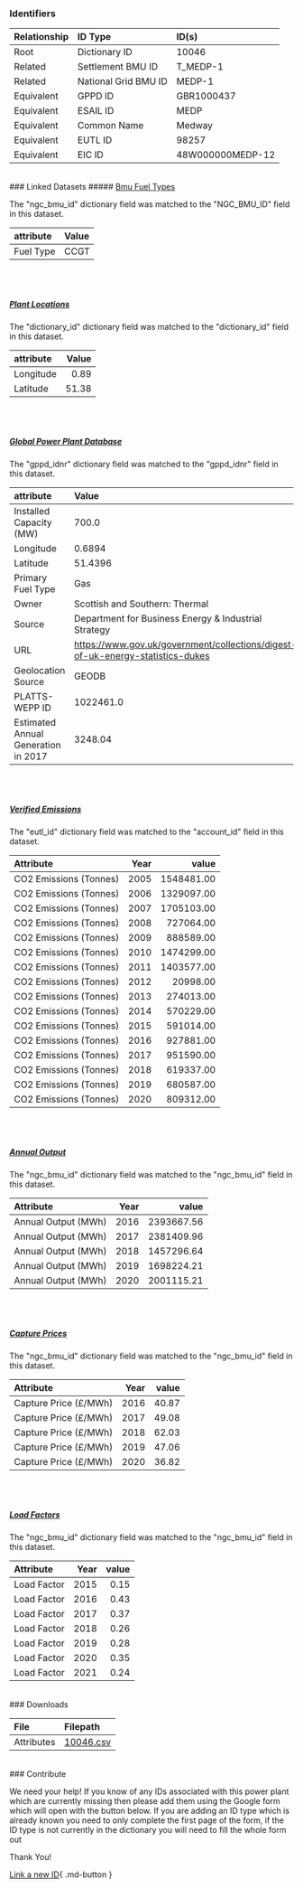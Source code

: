 ### Identifiers

| Relationship   | ID Type              | ID(s)            |
|:---------------|:---------------------|:-----------------|
| Root           | Dictionary ID        | 10046            |
| Related        | Settlement BMU ID    | T_MEDP-1         |
| Related        | National Grid BMU ID | MEDP-1           |
| Equivalent     | GPPD ID              | GBR1000437       |
| Equivalent     | ESAIL ID             | MEDP             |
| Equivalent     | Common Name          | Medway           |
| Equivalent     | EUTL ID              | 98257            |
| Equivalent     | EIC ID               | 48W000000MEDP-12 |

<br>
### Linked Datasets
##### <a href="https://osuked.github.io/Power-Station-Dictionary/datasets/bmu-fuel-types">Bmu Fuel Types</a>



The "ngc_bmu_id" dictionary field was matched to the "NGC_BMU_ID" field in this dataset.

| attribute   | Value   |
|:------------|:--------|
| Fuel Type   | CCGT    |

<br><br>
##### <a href="https://osuked.github.io/Power-Station-Dictionary/datasets/plant-locations">Plant Locations</a>



The "dictionary_id" dictionary field was matched to the "dictionary_id" field in this dataset.

| attribute   |   Value |
|:------------|--------:|
| Longitude   |    0.89 |
| Latitude    |   51.38 |

<br><br>
##### <a href="https://osuked.github.io/Power-Station-Dictionary/datasets/global-power-plant-database">Global Power Plant Database</a>



The "gppd_idnr" dictionary field was matched to the "gppd_idnr" field in this dataset.

| attribute                           | Value                                                                          |
|:------------------------------------|:-------------------------------------------------------------------------------|
| Installed Capacity (MW)             | 700.0                                                                          |
| Longitude                           | 0.6894                                                                         |
| Latitude                            | 51.4396                                                                        |
| Primary Fuel Type                   | Gas                                                                            |
| Owner                               | Scottish and Southern: Thermal                                                 |
| Source                              | Department for Business Energy & Industrial Strategy                           |
| URL                                 | https://www.gov.uk/government/collections/digest-of-uk-energy-statistics-dukes |
| Geolocation Source                  | GEODB                                                                          |
| PLATTS-WEPP ID                      | 1022461.0                                                                      |
| Estimated Annual Generation in 2017 | 3248.04                                                                        |

<br><br>
##### <a href="https://osuked.github.io/Power-Station-Dictionary/datasets/verified-emissions">Verified Emissions</a>



The "eutl_id" dictionary field was matched to the "account_id" field in this dataset.

| Attribute              |   Year |      value |
|:-----------------------|-------:|-----------:|
| CO2 Emissions (Tonnes) |   2005 | 1548481.00 |
| CO2 Emissions (Tonnes) |   2006 | 1329097.00 |
| CO2 Emissions (Tonnes) |   2007 | 1705103.00 |
| CO2 Emissions (Tonnes) |   2008 |  727064.00 |
| CO2 Emissions (Tonnes) |   2009 |  888589.00 |
| CO2 Emissions (Tonnes) |   2010 | 1474299.00 |
| CO2 Emissions (Tonnes) |   2011 | 1403577.00 |
| CO2 Emissions (Tonnes) |   2012 |   20998.00 |
| CO2 Emissions (Tonnes) |   2013 |  274013.00 |
| CO2 Emissions (Tonnes) |   2014 |  570229.00 |
| CO2 Emissions (Tonnes) |   2015 |  591014.00 |
| CO2 Emissions (Tonnes) |   2016 |  927881.00 |
| CO2 Emissions (Tonnes) |   2017 |  951590.00 |
| CO2 Emissions (Tonnes) |   2018 |  619337.00 |
| CO2 Emissions (Tonnes) |   2019 |  680587.00 |
| CO2 Emissions (Tonnes) |   2020 |  809312.00 |

<br><br>
##### <a href="https://osuked.github.io/Power-Station-Dictionary/datasets/annual-output">Annual Output</a>



The "ngc_bmu_id" dictionary field was matched to the "ngc_bmu_id" field in this dataset.

| Attribute           |   Year |      value |
|:--------------------|-------:|-----------:|
| Annual Output (MWh) |   2016 | 2393667.56 |
| Annual Output (MWh) |   2017 | 2381409.96 |
| Annual Output (MWh) |   2018 | 1457296.64 |
| Annual Output (MWh) |   2019 | 1698224.21 |
| Annual Output (MWh) |   2020 | 2001115.21 |

<br><br>
##### <a href="https://osuked.github.io/Power-Station-Dictionary/datasets/capture-prices">Capture Prices</a>



The "ngc_bmu_id" dictionary field was matched to the "ngc_bmu_id" field in this dataset.

| Attribute             |   Year |   value |
|:----------------------|-------:|--------:|
| Capture Price (£/MWh) |   2016 |   40.87 |
| Capture Price (£/MWh) |   2017 |   49.08 |
| Capture Price (£/MWh) |   2018 |   62.03 |
| Capture Price (£/MWh) |   2019 |   47.06 |
| Capture Price (£/MWh) |   2020 |   36.82 |

<br><br>
##### <a href="https://osuked.github.io/Power-Station-Dictionary/datasets/load-factors">Load Factors</a>



The "ngc_bmu_id" dictionary field was matched to the "ngc_bmu_id" field in this dataset.

| Attribute   |   Year |   value |
|:------------|-------:|--------:|
| Load Factor |   2015 |    0.15 |
| Load Factor |   2016 |    0.43 |
| Load Factor |   2017 |    0.37 |
| Load Factor |   2018 |    0.26 |
| Load Factor |   2019 |    0.28 |
| Load Factor |   2020 |    0.35 |
| Load Factor |   2021 |    0.24 |


<br>
### Downloads


| File       | Filepath                                                                              |
|:-----------|:--------------------------------------------------------------------------------------|
| Attributes | [10046.csv](https://osuked.github.io/Power-Station-Dictionary/object_attrs/10046.csv) |


<br>
### Contribute

We need your help! If you know of any IDs associated with this power plant which are currently missing then please add them using the Google form which will open with the button below. If you are adding an ID type which is already known you need to only complete the first page of the form, if the ID type is not currently in the dictionary you will need to fill the whole form out

Thank You!

[Link a new ID](https://docs.google.com/forms/d/e/1FAIpQLSc5jRsQ7NgiLLXbwo9PUdwTQyuqbRwThltG56-o6NVSe7E_nw/viewform?usp=pp_url&entry.251912331=10046){ .md-button }